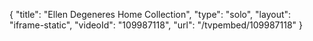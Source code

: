 {
    "title": "Ellen Degeneres Home Collection",
    "type": "solo",
    "layout": "iframe-static",
    "videoId": "109987118",
    "url": "\/tvpembed\/109987118"
}